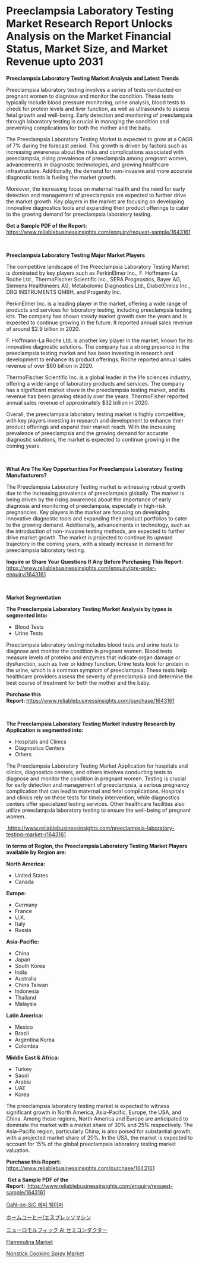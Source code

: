 <p><h1>Preeclampsia Laboratory Testing Market Research Report Unlocks Analysis on the Market Financial Status, Market Size, and Market Revenue upto 2031</h1></p><p><strong>Preeclampsia Laboratory Testing Market Analysis and Latest Trends</strong></p>
<p><p>Preeclampsia laboratory testing involves a series of tests conducted on pregnant women to diagnose and monitor the condition. These tests typically include blood pressure monitoring, urine analysis, blood tests to check for protein levels and liver function, as well as ultrasounds to assess fetal growth and well-being. Early detection and monitoring of preeclampsia through laboratory testing is crucial in managing the condition and preventing complications for both the mother and the baby.</p><p>The Preeclampsia Laboratory Testing Market is expected to grow at a CAGR of 7% during the forecast period. This growth is driven by factors such as increasing awareness about the risks and complications associated with preeclampsia, rising prevalence of preeclampsia among pregnant women, advancements in diagnostic technologies, and growing healthcare infrastructure. Additionally, the demand for non-invasive and more accurate diagnostic tests is fueling the market growth.</p><p>Moreover, the increasing focus on maternal health and the need for early detection and management of preeclampsia are expected to further drive the market growth. Key players in the market are focusing on developing innovative diagnostics tools and expanding their product offerings to cater to the growing demand for preeclampsia laboratory testing.</p></p>
<p><strong>Get a Sample PDF of the Report:&nbsp;</strong> <a href="https://www.reliablebusinessinsights.com/enquiry/request-sample/1643161">https://www.reliablebusinessinsights.com/enquiry/request-sample/1643161</a></p>
<p>&nbsp;</p>
<p><strong>Preeclampsia Laboratory Testing Major Market Players</strong></p>
<p><p>The competitive landscape of the Preeclampsia Laboratory Testing Market is dominated by key players such as PerkinElmer Inc., F. Hoffmann-La Roche Ltd., ThermoFischer Scientific Inc., SERA Prognostics, Bayer AG, Siemens Healthineers AG, Metabolomic Diagnostics Ltd., DiabetOmics Inc., DRG INSTRUMENTS GMBH, and Progenity Inc.</p><p>PerkinElmer Inc. is a leading player in the market, offering a wide range of products and services for laboratory testing, including preeclampsia testing kits. The company has shown steady market growth over the years and is expected to continue growing in the future. It reported annual sales revenue of around $2.9 billion in 2020.</p><p>F. Hoffmann-La Roche Ltd. is another key player in the market, known for its innovative diagnostic solutions. The company has a strong presence in the preeclampsia testing market and has been investing in research and development to enhance its product offerings. Roche reported annual sales revenue of over $60 billion in 2020.</p><p>ThermoFischer Scientific Inc. is a global leader in the life sciences industry, offering a wide range of laboratory products and services. The company has a significant market share in the preeclampsia testing market, and its revenue has been growing steadily over the years. ThermoFisher reported annual sales revenue of approximately $32 billion in 2020.</p><p>Overall, the preeclampsia laboratory testing market is highly competitive, with key players investing in research and development to enhance their product offerings and expand their market reach. With the increasing prevalence of preeclampsia and the growing demand for accurate diagnostic solutions, the market is expected to continue growing in the coming years.</p></p>
<p>&nbsp;</p>
<p><strong>What Are The Key Opportunities For Preeclampsia Laboratory Testing Manufacturers?</strong></p>
<p><p>The Preeclampsia Laboratory Testing market is witnessing robust growth due to the increasing prevalence of preeclampsia globally. The market is being driven by the rising awareness about the importance of early diagnosis and monitoring of preeclampsia, especially in high-risk pregnancies. Key players in the market are focusing on developing innovative diagnostic tools and expanding their product portfolios to cater to the growing demand. Additionally, advancements in technology, such as the introduction of non-invasive testing methods, are expected to further drive market growth. The market is projected to continue its upward trajectory in the coming years, with a steady increase in demand for preeclampsia laboratory testing.</p></p>
<p><strong>Inquire or Share Your Questions If Any Before Purchasing This Report:</strong> <a href="https://www.reliablebusinessinsights.com/enquiry/pre-order-enquiry/1643161">https://www.reliablebusinessinsights.com/enquiry/pre-order-enquiry/1643161</a></p>
<p>&nbsp;</p>
<p><strong>Market Segmentation</strong></p>
<p><strong>The Preeclampsia Laboratory Testing Market Analysis by types is segmented into:</strong></p>
<p><ul><li>Blood Tests</li><li>Urine Tests</li></ul></p>
<p><p>Preeclampsia laboratory testing includes blood tests and urine tests to diagnose and monitor the condition in pregnant women. Blood tests measure levels of proteins and enzymes that indicate organ damage or dysfunction, such as liver or kidney function. Urine tests look for protein in the urine, which is a common symptom of preeclampsia. These tests help healthcare providers assess the severity of preeclampsia and determine the best course of treatment for both the mother and the baby.</p></p>
<p><strong>Purchase this Report:&nbsp;</strong><a href="https://www.reliablebusinessinsights.com/purchase/1643161">https://www.reliablebusinessinsights.com/purchase/1643161</a></p>
<p>&nbsp;</p>
<p><strong>The Preeclampsia Laboratory Testing Market Industry Research by Application is segmented into:</strong></p>
<p><ul><li>Hospitals and Clinics</li><li>Diagnostics Centers</li><li>Others</li></ul></p>
<p><p>The Preeclampsia Laboratory Testing Market Application for hospitals and clinics, diagnostics centers, and others involves conducting tests to diagnose and monitor the condition in pregnant women. Testing is crucial for early detection and management of preeclampsia, a serious pregnancy complication that can lead to maternal and fetal complications. Hospitals and clinics rely on these tests for timely intervention, while diagnostics centers offer specialized testing services. Other healthcare facilities also utilize preeclampsia laboratory testing to ensure the well-being of pregnant women.</p></p>
<p><a href="https://www.reliablebusinessinsights.com/preeclampsia-laboratory-testing-market-r1643161">&nbsp;https://www.reliablebusinessinsights.com/preeclampsia-laboratory-testing-market-r1643161</a></p>
<p><strong>In terms of Region, the Preeclampsia Laboratory Testing Market Players available by Region are:</strong></p>
<p>
    <p> <strong> North America: </strong>
        <ul>
            <li>United States</li>
            <li>Canada</li>
        </ul>
        </p> 
    <p> <strong> Europe: </strong>
        <ul>
            <li>Germany</li>
            <li>France</li>
            <li>U.K.</li>
            <li>Italy</li>
            <li>Russia</li>
        </ul>
        </p> 
    <p> <strong> Asia-Pacific: </strong>
        <ul>
            <li>China</li>
            <li>Japan</li>
            <li>South Korea</li>
            <li>India</li>
            <li>Australia</li>
            <li>China Taiwan</li>
            <li>Indonesia</li>
            <li>Thailand</li>
            <li>Malaysia</li>
        </ul>
        </p> 
    <p> <strong> Latin America: </strong>
        <ul>
            <li>Mexico</li>
            <li>Brazil</li>
            <li>Argentina Korea</li>
            <li>Colombia</li>
        </ul>
        </p> 
    <p> <strong> Middle East & Africa: </strong>
        <ul>
            <li>Turkey</li>
            <li>Saudi</li>
            <li>Arabia</li>
            <li>UAE</li>
            <li>Korea</li>
        </ul>
    </p>
    </p>
<p><p>The preeclampsia laboratory testing market is expected to witness significant growth in North America, Asia-Pacific, Europe, the USA, and China. Among these regions, North America and Europe are anticipated to dominate the market with a market share of 30% and 25% respectively. The Asia-Pacific region, particularly China, is also poised for substantial growth, with a projected market share of 20%. In the USA, the market is expected to account for 15% of the global preeclampsia laboratory testing market valuation.</p></p>
<p><strong>Purchase this Report: </strong><a href="https://www.reliablebusinessinsights.com/purchase/1643161">https://www.reliablebusinessinsights.com/purchase/1643161</a></p>
<p>&nbsp;<strong>Get a Sample PDF of the Report:&nbsp;&nbsp;</strong><a href="https://www.reliablebusinessinsights.com/enquiry/request-sample/1643161">https://www.reliablebusinessinsights.com/enquiry/request-sample/1643161</a></p>
<p><strong></strong></p>
<p><p><a href="https://github.com/jntpkh496620/Market-Research-Report-List-2/blob/main/5353561111013.md">GaN-on-SiC 에피 웨이퍼</a></p><p><a href="https://github.com/JoanaNitzsche/Market-Research-Report-List-1/blob/main/1406185114069.md">ホームコーヒー/エスプレッソマシン</a></p><p><a href="https://medium.com/@josuehezog2023/%E3%83%8B%E3%83%A5%E3%83%BC%E3%83%AD%E3%83%A2%E3%83%BC%E3%83%95%E3%82%A3%E3%83%83%E3%82%AFai%E5%8D%8A%E5%B0%8E%E4%BD%93%E5%B8%82%E5%A0%B4%E3%81%AE%E5%88%86%E6%9E%90%E3%81%A82024%E5%B9%B4%E3%81%8B%E3%82%892031%E5%B9%B4%E3%81%AE%E4%BA%88%E6%B8%AC%E8%A6%8F%E6%A8%A1-3702f8ae4bb8">ニューロモルフィック AI セミコンダクター</a></p><p><a href="https://issuu.com/reportprime-2/docs/flammulina-market-size-2030.pptx">Flammulina Market</a></p><p><a href="https://issuu.com/reportprime-2/docs/nonstick-cooking-spray-market-size-2030.pptx">Nonstick Cooking Spray Market</a></p></p>